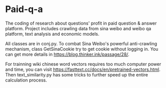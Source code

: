 # Paid-q-a
The coding of research about questions' profit in paid question &amp; answer platform.  Project includes crawling data from sina weibo and weibo qa platform, text analysis and economic models.

All classes are in conj.py.
To combat Sina Weibo's powerful anti-crawling mechanism, class GetSinaCookie try to get cookie without logging in. You can get more details in https://blog.thinker.ink/passage/28/.

For trainning wiki chinese word vectors requires too much computer power and time, you can visit https://fasttext.cc/docs/en/pretrained-vectors.html. Then text_similarity.py has some tricks to further speed up the entire calculation process.

